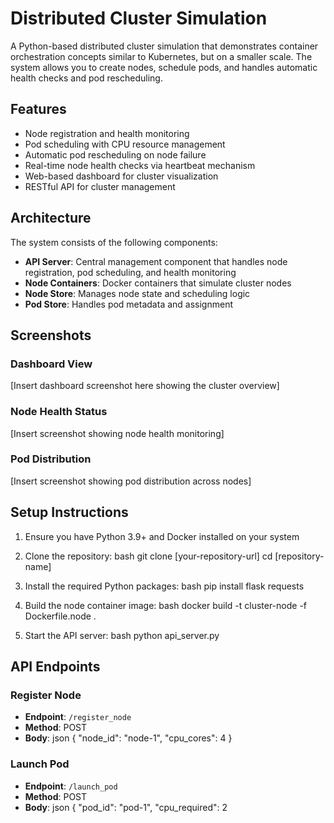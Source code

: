 # Distributed Cluster Simulation

A Python-based distributed cluster simulation that demonstrates container orchestration concepts similar to Kubernetes, but on a smaller scale. The system allows you to create nodes, schedule pods, and handles automatic health checks and pod rescheduling.

## Features

- Node registration and health monitoring
- Pod scheduling with CPU resource management
- Automatic pod rescheduling on node failure
- Real-time node health checks via heartbeat mechanism
- Web-based dashboard for cluster visualization
- RESTful API for cluster management

## Architecture

The system consists of the following components:

- **API Server**: Central management component that handles node registration, pod scheduling, and health monitoring
- **Node Containers**: Docker containers that simulate cluster nodes
- **Node Store**: Manages node state and scheduling logic
- **Pod Store**: Handles pod metadata and assignment

## Screenshots

### Dashboard View
[Insert dashboard screenshot here showing the cluster overview]

### Node Health Status
[Insert screenshot showing node health monitoring]

### Pod Distribution
[Insert screenshot showing pod distribution across nodes]

## Setup Instructions

1. Ensure you have Python 3.9+ and Docker installed on your system

2. Clone the repository:
bash
git clone [your-repository-url]
cd [repository-name]


3. Install the required Python packages:
bash
pip install flask requests


4. Build the node container image:
bash
docker build -t cluster-node -f Dockerfile.node .


5. Start the API server:
bash
python api_server.py


## API Endpoints

### Register Node
- **Endpoint**: `/register_node`
- **Method**: POST
- **Body**:
json
{
    "node_id": "node-1",
    "cpu_cores": 4
}


### Launch Pod
- **Endpoint**: `/launch_pod`
- **Method**: POST
- **Body**:
json
{
    "pod_id": "pod-1",
    "cpu_required": 2